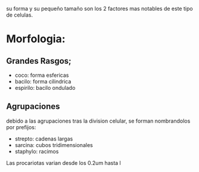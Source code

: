 su forma y su pequeño tamaño son los 2 factores mas notables de este tipo de celulas.

# Morfologia:
## Grandes Rasgos;
- coco: forma esfericas
- bacilo: forma cilindrica
- espirilo: bacilo ondulado
## Agrupaciones
debido a las agrupaciones tras la division celular, se forman nombrandolos por prefijos:
- strepto: cadenas largas
- sarcina: cubos tridimensionales
- staphylo: racimos

Las procariotas varian desde los 0.2um hasta l
